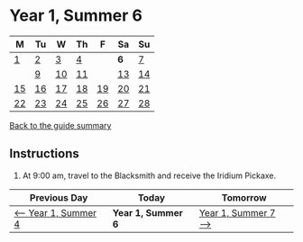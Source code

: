 # Year 1, Summer 6

| M                          | Tu                        | W                         | Th                        | F                         | Sa                        | Su                        |
| -------------------------- | ------------------------- | ------------------------- | ------------------------- |-------------------------- | ------------------------- | ------------------------- |
| [1](year-1-summer-1.md)    | [2](year-1-summer-2.md)   | [3](year-1-summer-3.md)   | [4](year-1-summer-4.md)   |                           | **6**                     | [7](year-1-summer-7.md)   |
|                            | [9](year-1-summer-9.md)   | [10](year-1-summer-10.md) | [11](year-1-summer-11.md) |                           | [13](year-1-summer-13.md) | [14](year-1-summer-14.md) |
| [15](year-1-summer-15.md)  | [16](year-1-summer-16.md) | [17](year-1-summer-17.md) | [18](year-1-summer-18.md) | [19](year-1-summer-19.md) | [20](year-1-summer-20.md) | [21](year-1-summer-21.md) |
| [22](year-1-summer-22.md)  | [23](year-1-summer-23.md) | [24](year-1-summer-24.md) | [25](year-1-summer-25.md) | [26](year-1-summer-26.md) | [27](year-1-summer-27.md) | [28](year-1-summer-28.md) |

[Back to the guide summary](readme.md)

## Instructions

1. At 9:00 am, travel to the Blacksmith and receive the Iridium Pickaxe.

| Previous Day                                | Today                 | Tomorrow                                    |
| ------------------------------------------- | --------------------- | ------------------------------------------- |
| [⟵ Year 1, Summer 4](year-1-summer-4.md)   | **Year 1, Summer 6**  | [Year 1, Summer 7 ⟶](year-1-summer-7.md)   |

